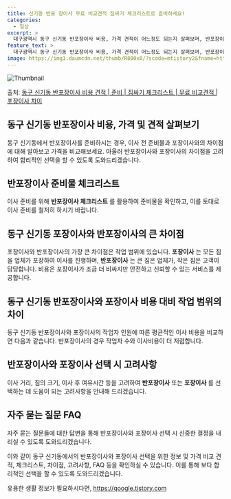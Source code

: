```yaml
---
title: 신기동 반포 장이사 무료 비교견적 짐싸기 체크리스트로 준비하세요!
categories:
  - 일상
excerpt: >
  대구광역시 동구 신기동 반포장이사 비용, 가격 견적이 어느정도 되는지 살펴보며, 반포장이사를 준비함에 있어 짐싸기 준비 체크리스트가 무엇인지 보겠습니다. 마지막으로 포장이사와 차이점을 통해 무료 비교견적으로 어떤 것이 더 합리적인 선택인지 공유 드립니다.동구 신기동 포장이사 견적 샘플 보기 👈 클릭동구 신기동 포장이사 가격 살펴보기 👈 클릭동구 신기동 반포장이사 평균 이사 비용평수동구 신기동 평균 이사 비용원룸 이사9평 이하 (1톤)30만원~투룸/쓰리룸 이사16평 ~ 20평 (2.5톤)80만원~쓰리룸 이사21평 (5톤) ~110만원~우리집 무료 이사견적 받기 👈 클릭포장 vs 반포장: 큰 차이점포장이사와 반포장이사의 가장 큰 차이점은 작업 범위에 있습니다.포장이사는 큰 짐부터 작은 짐까지 모두 업체..
feature_text: >
  대구광역시 동구 신기동 반포장이사 비용, 가격 견적이 어느정도 되는지 살펴보며, 반포장이사를 준비함에 있어 짐싸기 준비 체크리스트가 무엇인지 보겠습니다. 마지막으로 포장이사와 차이점을 통해 무료 비교견적으로 어떤 것이 더 합리적인 선택인지 공유 드립니다.동구 신기동 포장이사 견적 샘플 보기 👈 클릭동구 신기동 포장이사 가격 살펴보기 👈 클릭동구 신기동 반포장이사 평균 이사 비용평수동구 신기동 평균 이사 비용원룸 이사9평 이하 (1톤)30만원~투룸/쓰리룸 이사16평 ~ 20평 (2.5톤)80만원~쓰리룸 이사21평 (5톤) ~110만원~우리집 무료 이사견적 받기 👈 클릭포장 vs 반포장: 큰 차이점포장이사와 반포장이사의 가장 큰 차이점은 작업 범위에 있습니다.포장이사는 큰 짐부터 작은 짐까지 모두 업체..
image: https://img1.daumcdn.net/thumb/R800x0/?scode=mtistory2&fname=https%3A%2F%2Fblog.kakaocdn.net%2Fdn%2FzTlTw%2FbtsHcn0vezO%2FYaK4d3fnj8DpvtbQtnB0xK%2Fimg.webp
---
```


![Thumbnail](https://img1.daumcdn.net/thumb/R800x0/?scode=mtistory2&fname=https%3A%2F%2Fblog.kakaocdn.net%2Fdn%2FzTlTw%2FbtsHcn0vezO%2FYaK4d3fnj8DpvtbQtnB0xK%2Fimg.webp)

<p>출처: <a href="https://qoogle.tistory.com/9604" rel="dofollow">동구 신기동 반포장이사 비용 견적 | 준비 | 짐싸기 체크리스트 | 무료 비교견적 | 포장이사 차이</a> </p>

## 동구 신기동 반포장이사 비용, 가격 및 견적 살펴보기

동구 신기동에서 반포장이사를 준비하시는 경우, 이사 전 준비물과 포장이사와의 차이점에 대해 알아보고 가격을 비교해보세요. 아울러 반포장이사와
포장이사의 차이점을 고려하여 합리적인 선택을 할 수 있도록 도와드리겠습니다.

## 반포장이사 준비물 체크리스트

이사 준비를 위해 **반포장이사 체크리스트** 를 활용하여 준비물을 확인하고, 이를 토대로 이사 준비를 철저히 하시기 바랍니다.

## 동구 신기동 포장이사와 반포장이사의 큰 차이점

포장이사와 반포장이사의 가장 큰 차이점은 작업 범위에 있습니다. **포장이사** 는 모든 짐을 업체가 포장하여 이사를 진행하며,
**반포장이사** 는 큰 짐은 업체가, 작은 짐은 고객이 담당합니다. 비용은 포장이사가 조금 더 비싸지만 안전하고 신뢰할 수 있는 서비스를
제공합니다.

## 동구 신기동 반포장이사와 포장이사 비용 대비 작업 범위의 차이

동구 신기동 반포장이사와 포장이사의 작업자 인원에 따른 평균적인 이사 비용을 비교하면 다음과 같습니다. 반포장이사의 경우 작업자 수와
이사비용이 더 저렴합니다.

## 반포장이사와 포장이사 선택 시 고려사항

이사 거리, 짐의 크기, 이사 후 여유시간 등을 고려하여 **반포장이사** 또는 **포장이사** 를 선택하는 데 도움이 되는 고려사항을
안내해 드리겠습니다.

## 자주 묻는 질문 FAQ

자주 묻는 질문들에 대한 답변을 통해 반포장이사와 포장이사 선택 시 신중한 결정을 내리실 수 있도록 도와드리겠습니다.

이와 같이 동구 신기동에서의 반포장이사와 포장이사 선택을 위한 정보 및 가격 비교 견적, 체크리스트, 차이점, 고려사항, FAQ 등을
확인하실 수 있습니다. 이를 통해 보다 합리적인 선택을 할 수 있도록 도와드리겠습니다.

 

유용한 생활 정보가 필요하시다면, <a href="https://qoogle.tistory.com" rel="dofollow">https://qoogle.tistory.com</a>


